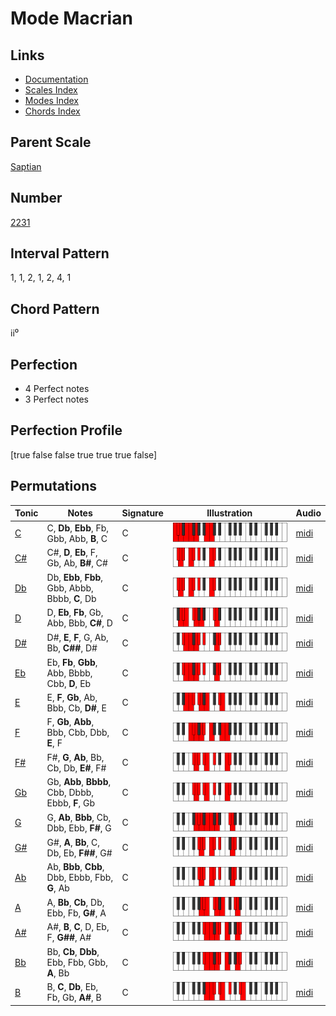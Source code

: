 # Mode Macrian

## Links

- [Documentation](index.md)
- [Scales Index](Scales.md)
- [Modes Index](Modes.md)
- [Chords Index](Chords.md)

## Parent Scale

[Saptian](ScaleSaptian.md)

## Number

[2231](https://ianring.com/musictheory/scales/2231)

## Interval Pattern

1, 1, 2, 1, 2, 4, 1

## Chord Pattern

ii⁰

## Perfection

- 4 Perfect notes
- 3 Perfect notes

## Perfection Profile

[true false false true true true false]

## Permutations

| Tonic | Notes | Signature | Illustration | Audio |
|-------|-------|-----------|--------------|-------|
| [C](ModeCNaturalMacrian.md) | C, **Db**, **Ebb**, Fb, Gbb, Abb, **B**, C | C | ![CNaturalMacrian](ModeCNaturalMacrian.png) | [midi](https://github.com/edipermadi/music/blob/main/docs/ModeCNaturalMacrian.mid?raw=true) |
| [C#](ModeCSharpMacrian.md) | C#, **D**, **Eb**, F, Gb, Ab, **B#**, C# | C | ![CSharpMacrian](ModeCSharpMacrian.png) | [midi](https://github.com/edipermadi/music/blob/main/docs/ModeCSharpMacrian.mid?raw=true) |
| [Db](ModeDFlatMacrian.md) | Db, **Ebb**, **Fbb**, Gbb, Abbb, Bbbb, **C**, Db | C | ![DFlatMacrian](ModeDFlatMacrian.png) | [midi](https://github.com/edipermadi/music/blob/main/docs/ModeDFlatMacrian.mid?raw=true) |
| [D](ModeDNaturalMacrian.md) | D, **Eb**, **Fb**, Gb, Abb, Bbb, **C#**, D | C | ![DNaturalMacrian](ModeDNaturalMacrian.png) | [midi](https://github.com/edipermadi/music/blob/main/docs/ModeDNaturalMacrian.mid?raw=true) |
| [D#](ModeDSharpMacrian.md) | D#, **E**, **F**, G, Ab, Bb, **C##**, D# | C | ![DSharpMacrian](ModeDSharpMacrian.png) | [midi](https://github.com/edipermadi/music/blob/main/docs/ModeDSharpMacrian.mid?raw=true) |
| [Eb](ModeEFlatMacrian.md) | Eb, **Fb**, **Gbb**, Abb, Bbbb, Cbb, **D**, Eb | C | ![EFlatMacrian](ModeEFlatMacrian.png) | [midi](https://github.com/edipermadi/music/blob/main/docs/ModeEFlatMacrian.mid?raw=true) |
| [E](ModeENaturalMacrian.md) | E, **F**, **Gb**, Ab, Bbb, Cb, **D#**, E | C | ![ENaturalMacrian](ModeENaturalMacrian.png) | [midi](https://github.com/edipermadi/music/blob/main/docs/ModeENaturalMacrian.mid?raw=true) |
| [F](ModeFNaturalMacrian.md) | F, **Gb**, **Abb**, Bbb, Cbb, Dbb, **E**, F | C | ![FNaturalMacrian](ModeFNaturalMacrian.png) | [midi](https://github.com/edipermadi/music/blob/main/docs/ModeFNaturalMacrian.mid?raw=true) |
| [F#](ModeFSharpMacrian.md) | F#, **G**, **Ab**, Bb, Cb, Db, **E#**, F# | C | ![FSharpMacrian](ModeFSharpMacrian.png) | [midi](https://github.com/edipermadi/music/blob/main/docs/ModeFSharpMacrian.mid?raw=true) |
| [Gb](ModeGFlatMacrian.md) | Gb, **Abb**, **Bbbb**, Cbb, Dbbb, Ebbb, **F**, Gb | C | ![GFlatMacrian](ModeGFlatMacrian.png) | [midi](https://github.com/edipermadi/music/blob/main/docs/ModeGFlatMacrian.mid?raw=true) |
| [G](ModeGNaturalMacrian.md) | G, **Ab**, **Bbb**, Cb, Dbb, Ebb, **F#**, G | C | ![GNaturalMacrian](ModeGNaturalMacrian.png) | [midi](https://github.com/edipermadi/music/blob/main/docs/ModeGNaturalMacrian.mid?raw=true) |
| [G#](ModeGSharpMacrian.md) | G#, **A**, **Bb**, C, Db, Eb, **F##**, G# | C | ![GSharpMacrian](ModeGSharpMacrian.png) | [midi](https://github.com/edipermadi/music/blob/main/docs/ModeGSharpMacrian.mid?raw=true) |
| [Ab](ModeAFlatMacrian.md) | Ab, **Bbb**, **Cbb**, Dbb, Ebbb, Fbb, **G**, Ab | C | ![AFlatMacrian](ModeAFlatMacrian.png) | [midi](https://github.com/edipermadi/music/blob/main/docs/ModeAFlatMacrian.mid?raw=true) |
| [A](ModeANaturalMacrian.md) | A, **Bb**, **Cb**, Db, Ebb, Fb, **G#**, A | C | ![ANaturalMacrian](ModeANaturalMacrian.png) | [midi](https://github.com/edipermadi/music/blob/main/docs/ModeANaturalMacrian.mid?raw=true) |
| [A#](ModeASharpMacrian.md) | A#, **B**, **C**, D, Eb, F, **G##**, A# | C | ![ASharpMacrian](ModeASharpMacrian.png) | [midi](https://github.com/edipermadi/music/blob/main/docs/ModeASharpMacrian.mid?raw=true) |
| [Bb](ModeBFlatMacrian.md) | Bb, **Cb**, **Dbb**, Ebb, Fbb, Gbb, **A**, Bb | C | ![BFlatMacrian](ModeBFlatMacrian.png) | [midi](https://github.com/edipermadi/music/blob/main/docs/ModeBFlatMacrian.mid?raw=true) |
| [B](ModeBNaturalMacrian.md) | B, **C**, **Db**, Eb, Fb, Gb, **A#**, B | C | ![BNaturalMacrian](ModeBNaturalMacrian.png) | [midi](https://github.com/edipermadi/music/blob/main/docs/ModeBNaturalMacrian.mid?raw=true) |
